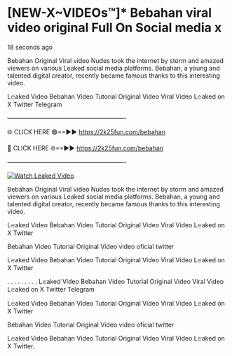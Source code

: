 # [NEW-X~VIDEOs™]* Bebahan viral video original Full On Social media x

18 seconds ago

Bebahan Original Viral video Nudes took the internet by storm and amazed viewers on various Leaked social media platforms. Bebahan, a young and talented digital creator, recently became famous thanks to this interesting video.

L𝚎aked Video Bebahan Video Tutorial Original Video Viral Video L𝚎aked on X Twitter Telegram

———————————————————-

🌐 CLICK HERE 🟢==►► https://2k25fun.com/bebahan

🔴 CLICK HERE 🌐==►► https://2k25fun.com/bebahan

———————————————————-

[![Watch Leaked Video](https://miro.medium.com/v2/resize:fit:828/format:webp/1*cilzJN44JGOrTw9NJCrNHA.gif "Watch Leaked Video")](https://2k25fun.com/bebahan)

Bebahan Original Viral video Nudes took the internet by storm and amazed viewers on various Leaked social media platforms. Bebahan, a young and talented digital creator, recently became famous thanks to this interesting video.

L𝚎aked Video Bebahan Video Tutorial Original Video Viral Video L𝚎aked on X Twitter

Bebahan Video Tutorial Original Video video oficial twitter

L𝚎aked Video Bebahan Video Tutorial Original Video Viral Video L𝚎aked on X Twitter

. . . . . . . . . L𝚎aked Video Bebahan Video Tutorial Original Video Viral Video L𝚎aked on X Twitter Telegram

L𝚎aked Video Bebahan Video Tutorial Original Video Viral Video L𝚎aked on X Twitter

Bebahan Video Tutorial Original Video video oficial twitter

L𝚎aked Video Bebahan Video Tutorial Original Video Viral Video L𝚎aked on X Twitter.
